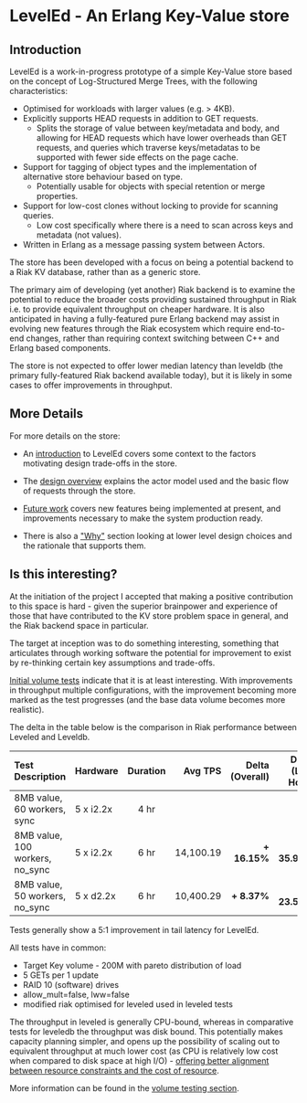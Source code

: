 # LevelEd - An Erlang Key-Value store

## Introduction

LevelEd is a work-in-progress prototype of a simple Key-Value store based on the concept of Log-Structured Merge Trees, with the following characteristics:

- Optimised for workloads with larger values (e.g. > 4KB).
- Explicitly supports HEAD requests in addition to GET requests. 
  - Splits the storage of value between key/metadata and body, and allowing for HEAD requests which have lower overheads than GET requests, and queries which traverse keys/metadatas to be supported with fewer side effects on the page cache.
- Support for tagging of object types and the implementation of alternative store behaviour based on type.
  - Potentially usable for objects with special retention or merge properties.
- Support for low-cost clones without locking to provide for scanning queries.
  - Low cost specifically where there is a need to scan across keys and metadata (not values).
- Written in Erlang as a message passing system between Actors.

The store has been developed with a focus on being a potential backend to a Riak KV database, rather than as a generic store.  

The primary aim of developing (yet another) Riak backend is to examine the potential to reduce the broader costs providing sustained throughput in Riak i.e. to provide equivalent throughput on cheaper hardware.  It is also anticipated in having a fully-featured pure Erlang backend may assist in evolving new features through the Riak ecosystem  which require end-to-end changes, rather than requiring context switching between C++ and Erlang based components.

The store is not expected to offer lower median latency than leveldb (the primary fully-featured Riak backend available today), but it is likely in some cases to offer improvements in throughput.

## More Details

For more details on the store:

- An [introduction](docs/INTRO.md) to LevelEd covers some context to the factors motivating design trade-offs in the store.

- The [design overview](docs/DESIGN.md) explains the actor model used and the basic flow of requests through the store.

- [Future work](docs/FUTURE.md) covers new features being implemented at present, and improvements necessary to make the system production ready.

- There is also a ["Why"](docs/WHY.md) section looking at lower level design choices and the rationale that supports them.

## Is this interesting?

At the initiation of the project I accepted that making a positive contribution to this space is hard - given the superior brainpower and experience of those that have contributed to the KV store problem space in general, and the Riak backend space in particular.

The target at inception was to do something interesting, something that articulates through working software the potential for improvement to exist by re-thinking certain key assumptions and trade-offs.

[Initial volume tests](docs/VOLUME.md) indicate that it is at least interesting.  With improvements in throughput multiple configurations, with the improvement becoming more marked as the test progresses (and the base data volume becomes more realistic).  

The delta in the table below  is the comparison in Riak performance between Leveled and Leveldb.

Test Description                  | Hardware     | Duration |Avg TPS    | Delta (Overall)  | Delta (Last Hour)
:---------------------------------|:-------------|:--------:|----------:|-----------------:|-------------------:
8MB value, 60 workers, sync       | 5 x i2.2x    | 4 hr     |           |                  |
8MB value, 100 workers, no_sync   | 5 x i2.2x    | 6 hr     | 14,100.19 | <b>+ 16.15%</b>  | <b>+ 35.92%</b>
8MB value, 50 workers, no_sync    | 5 x d2.2x    | 6 hr     | 10,400.29 | <b>+  8.37%</b>  | <b>+ 23.51%</b> 

Tests generally show a 5:1 improvement in tail latency for LevelEd.

All tests have in common:

- Target Key volume - 200M with pareto distribution of load
- 5 GETs per 1 update 
- RAID 10 (software) drives
- allow_mult=false, lww=false
- modified riak optimised for leveled used in leveled tests


The throughput in leveled is generally CPU-bound, whereas in comparative tests for leveledb the throughput was disk bound.  This potentially makes capacity planning simpler, and opens up the possibility of scaling out to equivalent throughput at much lower cost (as CPU is relatively low cost when compared to disk space at high I/O) - [offering better alignment between resource constraints and the cost of resource](docs/INTRO.md).

More information can be found in the [volume testing section](docs/VOLUME.md).